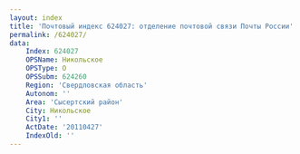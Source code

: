 ```yaml
---
layout: index
title: 'Почтовый индекс 624027: отделение почтовой связи Почты России'
permalink: /624027/
data:
    Index: 624027
    OPSName: Никольское
    OPSType: О
    OPSSubm: 624260
    Region: 'Свердловская область'
    Autonom: ''
    Area: 'Сысертский район'
    City: Никольское
    City1: ''
    ActDate: '20110427'
    IndexOld: ''
---
```


